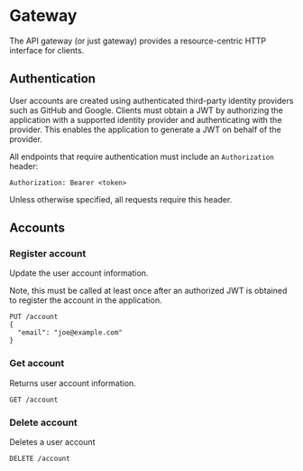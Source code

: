 # Gateway

The API gateway (or just gateway) provides a resource-centric HTTP interface for clients.

## Authentication

User accounts are created using authenticated third-party identity providers such as GitHub and Google. Clients must obtain a JWT by authorizing the application with a supported identity provider and authenticating with the provider. This enables the application to generate a JWT on behalf of the provider.

All endpoints that require authentication must include an `Authorization` header:

```
Authorization: Bearer <token>
```

Unless otherwise specified, all requests require this header.

## Accounts

### Register account

Update the user account information.

Note, this must be called at least once after an authorized JWT is obtained to register the account in the application.

```
PUT /account
{
  "email": "joe@example.com"
}
```

### Get account

Returns user account information.

```
GET /account
```

### Delete account

Deletes a user account

```
DELETE /account
```
